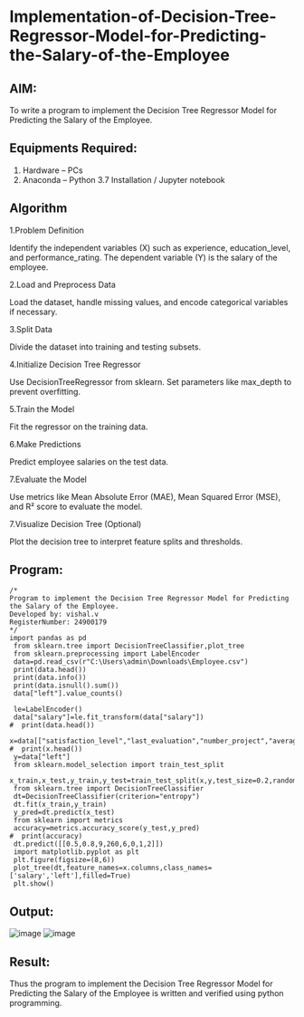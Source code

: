 # Implementation-of-Decision-Tree-Regressor-Model-for-Predicting-the-Salary-of-the-Employee

## AIM:
To write a program to implement the Decision Tree Regressor Model for Predicting the Salary of the Employee.

## Equipments Required:
1. Hardware – PCs
2. Anaconda – Python 3.7 Installation / Jupyter notebook

## Algorithm
1.Problem Definition

Identify the independent variables (X) such as experience, education_level, and performance_rating.
The dependent variable (Y) is the salary of the employee.

2.Load and Preprocess Data

Load the dataset, handle missing values, and encode categorical variables if necessary.

3.Split Data

Divide the dataset into training and testing subsets.

4.Initialize Decision Tree Regressor

Use DecisionTreeRegressor from sklearn. Set parameters like max_depth to prevent overfitting.

5.Train the Model

Fit the regressor on the training data.

6.Make Predictions

Predict employee salaries on the test data.

7.Evaluate the Model

Use metrics like Mean Absolute Error (MAE), Mean Squared Error (MSE), and R² score to evaluate the model.

7.Visualize Decision Tree (Optional)

Plot the decision tree to interpret feature splits and thresholds.

## Program:
```
/*
Program to implement the Decision Tree Regressor Model for Predicting the Salary of the Employee.
Developed by: vishal.v
RegisterNumber: 24900179 
*/
import pandas as pd
 from sklearn.tree import DecisionTreeClassifier,plot_tree
 from sklearn.preprocessing import LabelEncoder
 data=pd.read_csv(r"C:\Users\admin\Downloads\Employee.csv")
 print(data.head())
 print(data.info())
 print(data.isnull().sum())
 data["left"].value_counts()
 
 le=LabelEncoder()
 data["salary"]=le.fit_transform(data["salary"])
#  print(data.head())
 x=data[["satisfaction_level","last_evaluation","number_project","average_montly_hours","time_spend_company","Work_accident","promotion_last_5years","salary"]]
#  print(x.head())    
 y=data["left"]
 from sklearn.model_selection import train_test_split
 x_train,x_test,y_train,y_test=train_test_split(x,y,test_size=0.2,random_state=100)
 from sklearn.tree import DecisionTreeClassifier
 dt=DecisionTreeClassifier(criterion="entropy")
 dt.fit(x_train,y_train)
 y_pred=dt.predict(x_test)
 from sklearn import metrics
 accuracy=metrics.accuracy_score(y_test,y_pred)
#  print(accuracy)
 dt.predict([[0.5,0.8,9,260,6,0,1,2]])
 import matplotlib.pyplot as plt
 plt.figure(figsize=(8,6))
 plot_tree(dt,feature_names=x.columns,class_names=['salary','left'],filled=True)
 plt.show()
```
## Output:
![image](https://github.com/user-attachments/assets/49065fdb-c929-4a90-87e5-012633422bbf)
![image](https://github.com/user-attachments/assets/fada14ae-f990-43d3-b708-6ae2ae188096)



## Result:
Thus the program to implement the Decision Tree Regressor Model for Predicting the Salary of the Employee is written and verified using python programming.
